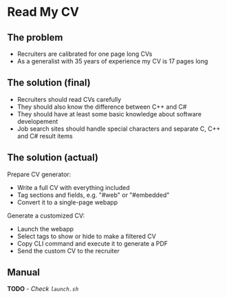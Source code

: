 # Read My CV

## The problem

- Recruiters are calibrated for one page long CVs
- As a generalist with 35 years of experience my CV is 17 pages long

## The solution (final)

- Recruiters should read CVs carefully
- They should also know the difference between C++ and C#
- They should have at least some basic knowledge about software developement
- Job search sites should handle special characters and separate C, C++ and C# result items

## The solution (actual)

Prepare CV generator:
- Write a full CV with everything included
- Tag sections and fields, e.g. "#web" or "#embedded"
- Convert it to a single-page webapp

Generate a customized CV:
- Launch the webapp
- Select tags to show or hide to make a filtered CV
- Copy CLI command and execute it to generate a PDF
- Send the custom CV to the recruiter

## Manual

__TODO__ - _Check `launch.sh`_
